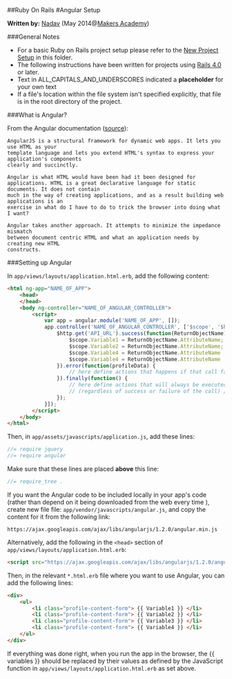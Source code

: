 ##Ruby On Rails 
#Angular Setup

__Written by:__ [Nadav](https://github.com/nadavmatalon)
(May 2014@[Makers Academy](http://www.makersacademy.com/))

###General Notes

* For a basic Ruby on Rails project setup please refer to the [New Project Setup](./ror_new_project_setup.md) 
in this folder.
* The following instructions have been written for projects using 
[Rails 4.0](http://rubyonrails.org/) or later.
* Text in ALL_CAPITALS_AND_UNDERSCORES indicated a __placeholder__ for your own text 
* If a file's location within the file system isn't specified explicitly, that file is 
in the root directory of the project.


###What is Angular?

From the Angular documentation ([source](https://docs.angularjs.org/guide/introduction)):

```
AngularJS is a structural framework for dynamic web apps. It lets you use HTML as your 
template language and lets you extend HTML's syntax to express your application's components 
clearly and succinctly. 

Angular is what HTML would have been had it been designed for 
applications. HTML is a great declarative language for static documents. It does not contain 
much in the way of creating applications, and as a result building web applications is an 
exercise in what do I have to do to trick the browser into doing what I want?

Angular takes another approach. It attempts to minimize the impedance mismatch 
between document centric HTML and what an application needs by creating new HTML 
constructs.
```

###Setting up Angular

In `app/views/layouts/application.html.erb`, add the following content:

```html
<html ng-app="NAME_OF_APP">
	<head>
	</head>
	<body ng-controller="NAME_OF_ANGULAR_CONTROLLER">
    	<script>
            var app = angular.module('NAME_OF_APP', []);
            app.controller('NAME_OF_ANGULAR_CONTROLLER', ['$scope', '$http', function($scope, $http) {
                $http.get('API_URL').success(function(ReturnObjectName) {
                    $scope.Variable1 = ReturnObjectName.AttributeName;
                    $scope.Variable2 = ReturnObjectName.AttributeName;
                    $scope.Variable4 = ReturnObjectName.AttributeName || "defualut_value";
                    $scope.Variable4 = ReturnObjectName.AttributeName || "defualt_value";
            	}).error(function(profileData) {
                	// here define actions that happens if that call fails //
            	}).finally(function() {
            		// here define actions that will always be executed //
            		// (regardless of success or failure of the call) //
            	});
        	}]);
    	</script>
	</body>
</html>
```

Then, in `app/assets/javascripts/application.js`, add these lines:

```js
//= require jquery
//= require angular
```

Make sure that these lines are placed __above__ this line:

```js
//= require_tree .
```


If you want the Angular code to be included locally in your app's code (rather than depend 
on it being downloaded from the web every time ), create new file file: 
`app/vendor/javascripts/angular.js`, and copy the content for it from the following link:

```
https://ajax.googleapis.com/ajax/libs/angularjs/1.2.0/angular.min.js
```

Alternatively, add the following in the `<head>` section of `app/views/layouts/application.html.erb`:

```html
<script src="https://ajax.googleapis.com/ajax/libs/angularjs/1.2.0/angular.min.js"></script>
```

Then, in the relevant `*.html.erb` file where you want to use Angular, you can add the 
following lines:

```html
<div>
	<ul>
		<li class="profile-content-form"> {{ Variable1 }} </li>
		<li class="profile-content-form"> {{ Variable2 }} </li>
		<li class="profile-content-form"> {{ Variable3 }} </li>
		<li class="profile-content-form"> {{ Variable4 }} </li>
	</ul>
</div>
```

If everything was done right, when you run the app in the browser, the {{ variables }}
should be replaced by their values as defined by the JavaScript function in
`app/views/layouts/application.html.erb` as set above.

